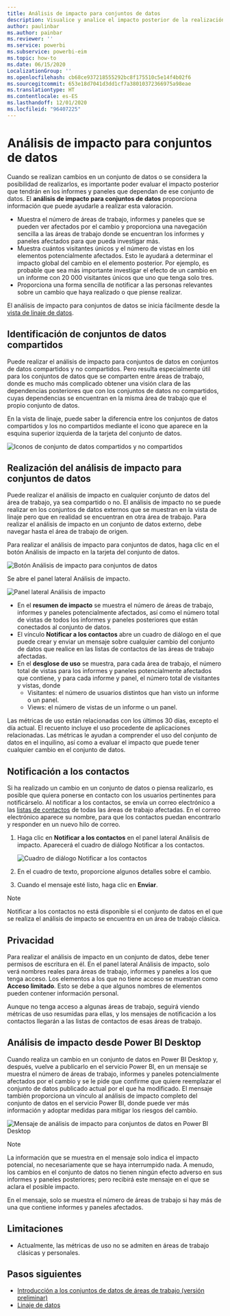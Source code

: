 ```yaml
---
title: Análisis de impacto para conjuntos de datos
description: Visualice y analice el impacto posterior de la realización de cambios en los conjuntos de datos.
author: paulinbar
ms.author: painbar
ms.reviewer: ''
ms.service: powerbi
ms.subservice: powerbi-eim
ms.topic: how-to
ms.date: 06/15/2020
LocalizationGroup: ''
ms.openlocfilehash: cb68ce937218555292bc8f175510c5e14f4b02f6
ms.sourcegitcommit: 653e18d7041d3dd1cf7a38010372366975a98eae
ms.translationtype: HT
ms.contentlocale: es-ES
ms.lasthandoff: 12/01/2020
ms.locfileid: "96407225"
---
```

# <a name="dataset-impact-analysis"></a>Análisis de impacto para conjuntos de datos

Cuando se realizan cambios en un conjunto de datos o se considera la posibilidad de realizarlos, es importante poder evaluar el impacto posterior que tendrán en los informes y paneles que dependan de ese conjunto de datos. El **análisis de impacto para conjuntos de datos** proporciona información que puede ayudarle a realizar esta valoración.
* Muestra el número de áreas de trabajo, informes y paneles que se pueden ver afectados por el cambio y proporciona una navegación sencilla a las áreas de trabajo donde se encuentran los informes y paneles afectados para que pueda investigar más.
* Muestra cuántos visitantes únicos y el número de vistas en los elementos potencialmente afectados. Esto le ayudará a determinar el impacto global del cambio en el elemento posterior. Por ejemplo, es probable que sea más importante investigar el efecto de un cambio en un informe con 20 000 visitantes únicos que uno que tenga solo tres.
* Proporciona una forma sencilla de notificar a las personas relevantes sobre un cambio que haya realizado o que piense realizar.

El análisis de impacto para conjuntos de datos se inicia fácilmente desde la [vista de linaje de datos](service-data-lineage.md).

## <a name="identifying-shared-datasets"></a>Identificación de conjuntos de datos compartidos

Puede realizar el análisis de impacto para conjuntos de datos en conjuntos de datos compartidos y no compartidos. Pero resulta especialmente útil para los conjuntos de datos que se comparten entre áreas de trabajo, donde es mucho más complicado obtener una visión clara de las dependencias posteriores que con los conjuntos de datos no compartidos, cuyas dependencias se encuentran en la misma área de trabajo que el propio conjunto de datos.

En la vista de linaje, puede saber la diferencia entre los conjuntos de datos compartidos y los no compartidos mediante el icono que aparece en la esquina superior izquierda de la tarjeta del conjunto de datos.

![Iconos de conjunto de datos compartidos y no compartidos](media/service-dataset-impact-analysis/shared-unshared-icon.png)

## <a name="perform-dataset-impact-analysis"></a>Realización del análisis de impacto para conjuntos de datos

Puede realizar el análisis de impacto en cualquier conjunto de datos del área de trabajo, ya sea compartido o no. El análisis de impacto no se puede realizar en los conjuntos de datos externos que se muestran en la vista de linaje pero que en realidad se encuentran en otra área de trabajo. Para realizar el análisis de impacto en un conjunto de datos externo, debe navegar hasta el área de trabajo de origen.

Para realizar el análisis de impacto para conjuntos de datos, haga clic en el botón Análisis de impacto en la tarjeta del conjunto de datos.

![Botón Análisis de impacto para conjuntos de datos](media/service-dataset-impact-analysis/open-analysis-pane-button.png)

Se abre el panel lateral Análisis de impacto.

![Panel lateral Análisis de impacto](media/service-dataset-impact-analysis/service-impact-analysis-pane.png)

* En el **resumen de impacto** se muestra el número de áreas de trabajo, informes y paneles potencialmente afectados, así como el número total de vistas de todos los informes y paneles posteriores que están conectados al conjunto de datos.
* El vínculo **Notificar a los contactos** abre un cuadro de diálogo en el que puede crear y enviar un mensaje sobre cualquier cambio del conjunto de datos que realice en las listas de contactos de las áreas de trabajo afectadas. 
* En el **desglose de uso** se muestra, para cada área de trabajo, el número total de vistas para los informes y paneles potencialmente afectados que contiene, y para cada informe y panel, el número total de visitantes y vistas, donde
   * Visitantes: el número de usuarios distintos que han visto un informe o un panel.
   * Views: el número de vistas de un informe o un panel.

Las métricas de uso están relacionadas con los últimos 30 días, excepto el día actual. El recuento incluye el uso procedente de aplicaciones relacionadas. Las métricas le ayudan a comprender el uso del conjunto de datos en el inquilino, así como a evaluar el impacto que puede tener cualquier cambio en el conjunto de datos.

## <a name="notify-contacts"></a>Notificación a los contactos

Si ha realizado un cambio en un conjunto de datos o piensa realizarlo, es posible que quiera ponerse en contacto con los usuarios pertinentes para notificárselo. Al notificar a los contactos, se envía un correo electrónico a las [listas de contactos](../collaborate-share/service-create-the-new-workspaces.md#create-a-contact-list) de todas las áreas de trabajo afectadas. En el correo electrónico aparece su nombre, para que los contactos puedan encontrarlo y responder en un nuevo hilo de correo. 

1. Haga clic en **Notificar a los contactos** en el panel lateral Análisis de impacto. Aparecerá el cuadro de diálogo Notificar a los contactos.

   ![Cuadro de diálogo Notificar a los contactos](media/service-dataset-impact-analysis/notify-contacts-dialog.png)

1. En el cuadro de texto, proporcione algunos detalles sobre el cambio.
1. Cuando el mensaje esté listo, haga clic en **Enviar**.

> [!NOTE]
> Notificar a los contactos no está disponible si el conjunto de datos en el que se realiza el análisis de impacto se encuentra en un área de trabajo clásica.

## <a name="privacy"></a>Privacidad

Para realizar el análisis de impacto en un conjunto de datos, debe tener permisos de escritura en él. En el panel lateral Análisis de impacto, solo verá nombres reales para áreas de trabajo, informes y paneles a los que tenga acceso. Los elementos a los que no tiene acceso se muestran como **Acceso limitado**. Esto se debe a que algunos nombres de elementos pueden contener información personal.

Aunque no tenga acceso a algunas áreas de trabajo, seguirá viendo métricas de uso resumidas para ellas, y los mensajes de notificación a los contactos llegarán a las listas de contactos de esas áreas de trabajo.

## <a name="impact-analysis-from-power-bi-desktop"></a>Análisis de impacto desde Power BI Desktop

Cuando realiza un cambio en un conjunto de datos en Power BI Desktop y, después, vuelve a publicarlo en el servicio Power BI, en un mensaje se muestra el número de áreas de trabajo, informes y paneles potencialmente afectados por el cambio y se le pide que confirme que quiere reemplazar el conjunto de datos publicado actual por el que ha modificado. El mensaje también proporciona un vínculo al análisis de impacto completo del conjunto de datos en el servicio Power BI, donde puede ver más información y adoptar medidas para mitigar los riesgos del cambio.

![Mensaje de análisis de impacto para conjuntos de datos en Power BI Desktop](media/service-dataset-impact-analysis/service-dataset-impact-analysis-desktop-warning.png)

> [!NOTE]
> La información que se muestra en el mensaje solo indica el impacto potencial, no necesariamente que se haya interrumpido nada. A menudo, los cambios en el conjunto de datos no tienen ningún efecto adverso en sus informes y paneles posteriores; pero recibirá este mensaje en el que se aclara el posible impacto.
>
>En el mensaje, solo se muestra el número de áreas de trabajo si hay más de una que contiene informes y paneles afectados.

## <a name="limitations"></a>Limitaciones

* Actualmente, las métricas de uso no se admiten en áreas de trabajo clásicas y personales.

## <a name="next-steps"></a>Pasos siguientes

* [Introducción a los conjuntos de datos de áreas de trabajo (versión preliminar)](../connect-data/service-datasets-across-workspaces.md)
* [Linaje de datos](service-data-lineage.md)


